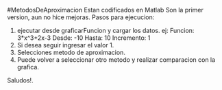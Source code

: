 #MetodosDeAproximacion
Estan codificados en Matlab
Son la primer version, aun no hice mejoras.
Pasos para ejecucion:
1. ejecutar desde graficarFuncion y cargar los datos.
ej: Funcion: 3*x^3+2x-3
    Desde: -10
    Hasta: 10
    Incremento: 1
2. Si desea seguir ingresar el valor 1.
3. Selecciones metodo de aproximacion.
4. Puede volver a seleccionar otro metodo y realizar comparacion con la grafica.

Saludos!.
